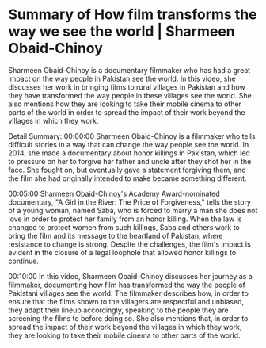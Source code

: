 # Summary of How film transforms the way we see the world | Sharmeen Obaid-Chinoy

Sharmeen Obaid-Chinoy is a documentary filmmaker who has had a great impact on the way people in Pakistan see the world. In this video, she discusses her work in bringing films to rural villages in Pakistan and how they have transformed the way people in these villages see the world. She also mentions how they are looking to take their mobile cinema to other parts of the world in order to spread the impact of their work beyond the villages in which they work.

Detail Summary: 
00:00:00
Sharmeen Obaid-Chinoy is a filmmaker who tells difficult stories in a way that can change the way people see the world. In 2014, she made a documentary about honor killings in Pakistan, which led to pressure on her to forgive her father and uncle after they shot her in the face. She fought on, but eventually gave a statement forgiving them, and the film she had originally intended to make became something different.

00:05:00
Sharmeen Obaid-Chinoy's Academy Award-nominated documentary, "A Girl in the River: The Price of Forgiveness," tells the story of a young woman, named Saba, who is forced to marry a man she does not love in order to protect her family from an honor killing. When the law is changed to protect women from such killings, Saba and others work to bring the film and its message to the heartland of Pakistan, where resistance to change is strong. Despite the challenges, the film's impact is evident in the closure of a legal loophole that allowed honor killings to continue.

00:10:00
In this video, Sharmeen Obaid-Chinoy discusses her journey as a filmmaker, documenting how film has transformed the way the people of Pakistani villages see the world. The filmmaker describes how, in order to ensure that the films shown to the villagers are respectful and unbiased, they adapt their lineup accordingly, speaking to the people they are screening the films to before doing so. She also mentions that, in order to spread the impact of their work beyond the villages in which they work, they are looking to take their mobile cinema to other parts of the world.

